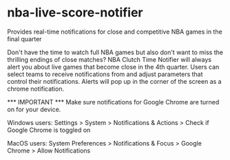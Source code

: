 # nba-live-score-notifier

Provides real-time notifications for close and competitive NBA games in the final quarter

Don't have the time to watch full NBA games but also don't want to miss the thrilling endings of close matches? NBA Clutch Time Notifier will always alert you about live games that become close in the 4th quarter. Users can select teams to receive notifications from and adjust parameters that control their notifications. Alerts will pop up in the corner of the screen as a chrome notification.

*** IMPORTANT ***
Make sure notifications for Google Chrome are turned on for your device.

Windows users: Settings > System > Notifications & Actions > Check if Google Chrome is toggled on

MacOS users: System Preferences > Notifications & Focus > Google Chrome > Allow Notifications
